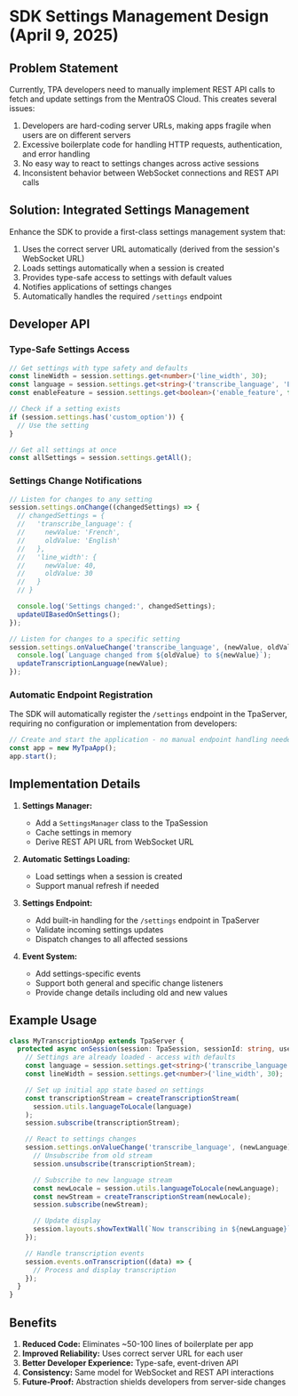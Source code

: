 # SDK Settings Management Design (April 9, 2025)

## Problem Statement

Currently, TPA developers need to manually implement REST API calls to fetch and update settings from the MentraOS Cloud. This creates several issues:

1. Developers are hard-coding server URLs, making apps fragile when users are on different servers
2. Excessive boilerplate code for handling HTTP requests, authentication, and error handling
3. No easy way to react to settings changes across active sessions
4. Inconsistent behavior between WebSocket connections and REST API calls

## Solution: Integrated Settings Management

Enhance the SDK to provide a first-class settings management system that:

1. Uses the correct server URL automatically (derived from the session's WebSocket URL)
2. Loads settings automatically when a session is created
3. Provides type-safe access to settings with default values
4. Notifies applications of settings changes
5. Automatically handles the required `/settings` endpoint

## Developer API

### Type-Safe Settings Access

```typescript
// Get settings with type safety and defaults
const lineWidth = session.settings.get<number>('line_width', 30);
const language = session.settings.get<string>('transcribe_language', 'English');
const enableFeature = session.settings.get<boolean>('enable_feature', false);

// Check if a setting exists
if (session.settings.has('custom_option')) {
  // Use the setting
}

// Get all settings at once
const allSettings = session.settings.getAll();
```

### Settings Change Notifications

```typescript
// Listen for changes to any setting
session.settings.onChange((changedSettings) => {
  // changedSettings = {
  //   'transcribe_language': {
  //     newValue: 'French',
  //     oldValue: 'English'
  //   },
  //   'line_width': {
  //     newValue: 40,
  //     oldValue: 30
  //   }
  // }

  console.log('Settings changed:', changedSettings);
  updateUIBasedOnSettings();
});

// Listen for changes to a specific setting
session.settings.onValueChange('transcribe_language', (newValue, oldValue) => {
  console.log(`Language changed from ${oldValue} to ${newValue}`);
  updateTranscriptionLanguage(newValue);
});
```

### Automatic Endpoint Registration

The SDK will automatically register the `/settings` endpoint in the TpaServer, requiring no configuration or implementation from developers:

```typescript
// Create and start the application - no manual endpoint handling needed
const app = new MyTpaApp();
app.start();
```

## Implementation Details

1. **Settings Manager:**
   - Add a `SettingsManager` class to the TpaSession
   - Cache settings in memory
   - Derive REST API URL from WebSocket URL

2. **Automatic Settings Loading:**
   - Load settings when a session is created
   - Support manual refresh if needed

3. **Settings Endpoint:**
   - Add built-in handling for the `/settings` endpoint in TpaServer
   - Validate incoming settings updates
   - Dispatch changes to all affected sessions

4. **Event System:**
   - Add settings-specific events
   - Support both general and specific change listeners
   - Provide change details including old and new values

## Example Usage

```typescript
class MyTranscriptionApp extends TpaServer {
  protected async onSession(session: TpaSession, sessionId: string, userId: string): Promise<void> {
    // Settings are already loaded - access with defaults
    const language = session.settings.get<string>('transcribe_language', 'English');
    const lineWidth = session.settings.get<number>('line_width', 30);

    // Set up initial app state based on settings
    const transcriptionStream = createTranscriptionStream(
      session.utils.languageToLocale(language)
    );
    session.subscribe(transcriptionStream);

    // React to settings changes
    session.settings.onValueChange('transcribe_language', (newLanguage) => {
      // Unsubscribe from old stream
      session.unsubscribe(transcriptionStream);

      // Subscribe to new language stream
      const newLocale = session.utils.languageToLocale(newLanguage);
      const newStream = createTranscriptionStream(newLocale);
      session.subscribe(newStream);

      // Update display
      session.layouts.showTextWall(`Now transcribing in ${newLanguage}`);
    });

    // Handle transcription events
    session.events.onTranscription((data) => {
      // Process and display transcription
    });
  }
}
```

## Benefits

1. **Reduced Code:** Eliminates ~50-100 lines of boilerplate per app
2. **Improved Reliability:** Uses correct server URL for each user
3. **Better Developer Experience:** Type-safe, event-driven API
4. **Consistency:** Same model for WebSocket and REST API interactions
5. **Future-Proof:** Abstraction shields developers from server-side changes